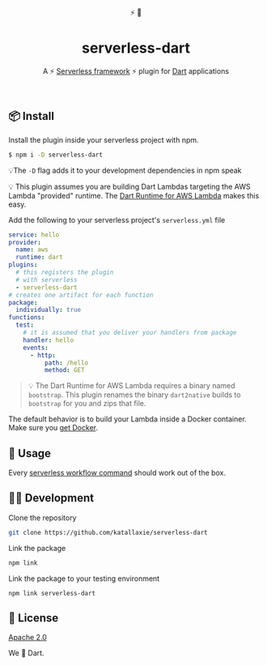 <div align="center">
   ⚡ 🎯
</div>

<h1 align="center">
  serverless-dart
</h1>

<p align="center">
   A ⚡ <a href="https://www.serverless.com/framework/docs/">Serverless framework</a> ⚡ plugin for <a href="https://dart.dev/">Dart</a> applications
</p>

<br />

## 📦 Install

Install the plugin inside your serverless project with npm.

```sh
$ npm i -D serverless-dart
```
💡The `-D` flag adds it to your development dependencies in npm speak

💡 This plugin assumes you are building Dart Lambdas targeting the AWS Lambda "provided" runtime. The [Dart Runtime for AWS Lambda](https://github.com/awslabs/aws-lambda-dart-runtime) makes this easy.

Add the following to your serverless project's `serverless.yml` file

```yaml
service: hello
provider:
  name: aws
  runtime: dart
plugins:
  # this registers the plugin
  # with serverless
  - serverless-dart
# creates one artifact for each function
package:
  individually: true
functions:
  test:
    # it is assumed that you deliver your handlers from package
    handler: hello
    events:
      - http:
          path: /hello
          method: GET
```

> 💡 The Dart Runtime for AWS Lambda requires a binary named `bootstrap`. This plugin renames the binary `dart2native` builds to `bootstrap` for you and zips that file.

The default behavior is to build your Lambda inside a Docker container. Make sure you [get Docker](https://docs.docker.com/get-docker/).

## 🤸 Usage

Every [serverless workflow command](https://serverless.com/framework/docs/providers/aws/guide/workflow/) should work out of the box.


## 👨‍💻 Development

Clone the repository 

```bash 
git clone https://github.com/katallaxie/serverless-dart
```

Link the package

```bash
npm link
```

Link the package to your testing environment
```
npm link serverless-dart
```

## 📃 License

[Apache 2.0](/LICENSE)

We :blue_heart: Dart.
